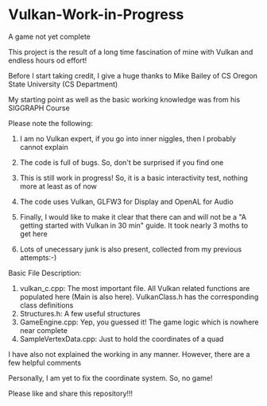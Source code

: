 # Vulkan-Work-in-Progress
A game not yet complete

This project is the result of a long time fascination of mine with Vulkan and endless hours od effort!

Before I start taking credit, I give a huge thanks to Mike Bailey of CS Oregon State University (CS Department)

My starting point as well as the basic working knowledge was from his SIGGRAPH Course

Please note the following:

1. I am no Vulkan expert, if you go into inner niggles, then I probably cannot explain

2. The code is full of bugs. So, don't be surprised if you find one

3. This is still work in progress! So, it is a basic interactivity test, nothing more at least as of now

4. The code uses Vulkan, GLFW3 for Display and OpenAL for Audio

5. Finally, I would like to make it clear that there can and will not be a "A getting started with Vulkan in 30 min" guide. It took nearly 3 moths to get here

6. Lots of unecessary junk is also present, collected from my previous attempts:-)

Basic File Description:

1. vulkan_c.cpp: The most important file. All Vulkan related functions are populated here (Main is also here). VulkanClass.h has the corresponding class definitions
2. Structures.h: A few useful structures
3. GameEngine.cpp: Yep, you guessed it! The game logic which is nowhere near complete
4. SampleVertexData.cpp: Just to hold the coordinates of a quad

I have also not explained the working in any manner. However, there are a few helpful comments

Personally, I am yet to fix the coordinate system. So, no game!

Please like and share this repository!!!
